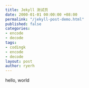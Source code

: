 ```yaml
---
title: Jekyll 测试页
date: 2000-01-01 00:00:00 +08:00
permalink: "/jekyll-post-demo.html"
published: false
categories:
- encode
- decode
tags:
- codingk
- encode
- decode
layout: post
author: ryerh
---
```


hello, world
